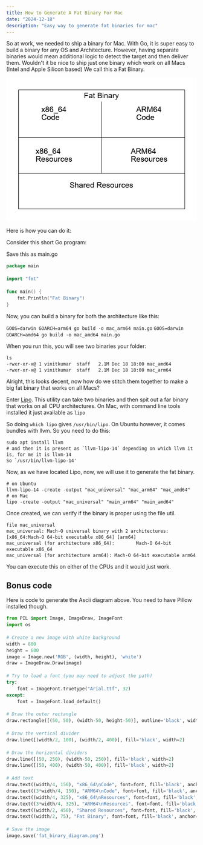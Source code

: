 ```yaml
---
title: How to Generate A Fat Binary For Mac
date: "2024-12-18"
description: "Easy way to generate fat binaries for mac"
---
```


So at work, we needed to ship a binary for Mac. With Go, it is super
easy to build a binary for any OS and Architecture. However, having separate
binaries would mean additional logic to detect the target and then deliver them.
Wouldn't it be nice to ship just one binary which work on all Macs (Intel and Apple Silicon based)
We call this a Fat Binary.

![fat-binary](../../assets/fat_binary_diagram.png)

Here is how you can do it:

Consider this short Go program:

Save this as main.go

```go
package main

import "fmt"

func main() {
    fmt.Println("Fat Binary")
}
```


Now, you can build a binary for both the architecture like this:

`GOOS=darwin GOARCH=arm64 go build -o mac_arm64 main.go`
`GOOS=darwin GOARCH=amd64 go build -o mac_amd64 main.go`

When you run this, you will see two binaries your folder:


```
ls
-rwxr-xr-x@ 1 vinitkumar  staff   2.1M Dec 18 18:00 mac_amd64
-rwxr-xr-x@ 1 vinitkumar  staff   2.1M Dec 18 18:00 mac_arm64
```

Alright, this looks decent, now how do we stitch them together to make a big fat binary that works
on all Macs?

Enter [Lipo](https://developer.apple.com/documentation/apple-silicon/building-a-universal-macos-binary). This utility can take two binaries and then spit out a far binary that works on all CPU architectures. On Mac, with command line tools installed it just available as `lipo`

So doing `which lipo` gives `/usr/bin/lipo`. On Ubuntu however, it comes bundles with llvm.
So you need to do this:


```
sudo apt install llvm
# and then it is present as `llvm-lipo-14` depending on which llvm it is, for me it is llvm-14
So `/usr/bin/llvm-lipo-14'
```

Now, as we have located Lipo, now, we will use it to generate the fat binary.



```
# on Ubuntu
llvm-lipo-14 -create -output "mac_universal" "mac_arm64" "mac_amd64"
# on Mac
lipo -create -output "mac_universal" "main_arm64" "main_amd64"
```

Once created, we can verify if the binary is proper using the file util.

```
file mac_universal
mac_universal: Mach-O universal binary with 2 architectures: [x86_64:Mach-O 64-bit executable x86_64] [arm64]
mac_universal (for architecture x86_64):        Mach-O 64-bit executable x86_64
mac_universal (for architecture arm64): Mach-O 64-bit executable arm64
```

You can execute this on either of the CPUs and it would just work.

## Bonus code

Here is code to generate the Ascii diagram above. You need to have Pillow installed though.


```python
from PIL import Image, ImageDraw, ImageFont
import os

# Create a new image with white background
width = 800
height = 600
image = Image.new('RGB', (width, height), 'white')
draw = ImageDraw.Draw(image)

# Try to load a font (you may need to adjust the path)
try:
    font = ImageFont.truetype("Arial.ttf", 32)
except:
    font = ImageFont.load_default()

# Draw the outer rectangle
draw.rectangle([(50, 50), (width-50, height-50)], outline='black', width=2)

# Draw the vertical divider
draw.line([(width/2, 100), (width/2, 400)], fill='black', width=2)

# Draw the horizontal dividers
draw.line([(50, 250), (width-50, 250)], fill='black', width=2)
draw.line([(50, 400), (width-50, 400)], fill='black', width=2)

# Add text
draw.text((width/4, 150), "x86_64\nCode", font=font, fill='black', anchor="mm")
draw.text((3*width/4, 150), "ARM64\nCode", font=font, fill='black', anchor="mm")
draw.text((width/4, 325), "x86_64\nResources", font=font, fill='black', anchor="mm")
draw.text((3*width/4, 325), "ARM64\nResources", font=font, fill='black', anchor="mm")
draw.text((width/2, 450), "Shared Resources", font=font, fill='black', anchor="mm")
draw.text((width/2, 75), "Fat Binary", font=font, fill='black', anchor="mm")

# Save the image
image.save('fat_binary_diagram.png')

```
